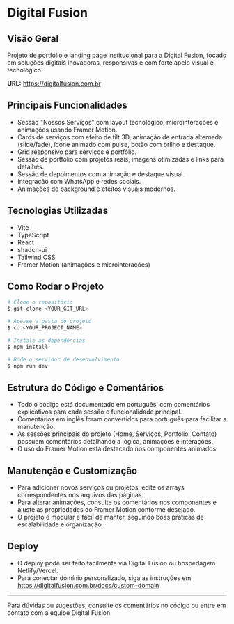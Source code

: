 # Digital Fusion

## Visão Geral

Projeto de portfólio e landing page institucional para a Digital Fusion, focado em soluções digitais inovadoras, responsivas e com forte apelo visual e tecnológico.

**URL:** https://digitalfusion.com.br

## Principais Funcionalidades

- Sessão "Nossos Serviços" com layout tecnológico, microinterações e animações usando Framer Motion.
- Cards de serviços com efeito de tilt 3D, animação de entrada alternada (slide/fade), ícone animado com pulse, botão com brilho e destaque.
- Grid responsivo para serviços e portfólio.
- Sessão de portfólio com projetos reais, imagens otimizadas e links para detalhes.
- Sessão de depoimentos com animação e destaque visual.
- Integração com WhatsApp e redes sociais.
- Animações de background e efeitos visuais modernos.

## Tecnologias Utilizadas

- Vite
- TypeScript
- React
- shadcn-ui
- Tailwind CSS
- Framer Motion (animações e microinterações)

## Como Rodar o Projeto

```sh
# Clone o repositório
$ git clone <YOUR_GIT_URL>

# Acesse a pasta do projeto
$ cd <YOUR_PROJECT_NAME>

# Instale as dependências
$ npm install

# Rode o servidor de desenvolvimento
$ npm run dev
```

## Estrutura do Código e Comentários

- Todo o código está documentado em português, com comentários explicativos para cada sessão e funcionalidade principal.
- Comentários em inglês foram convertidos para português para facilitar a manutenção.
- As sessões principais do projeto (Home, Serviços, Portfólio, Contato) possuem comentários detalhando a lógica, animações e interações.
- O uso do Framer Motion está destacado nos componentes animados.

## Manutenção e Customização

- Para adicionar novos serviços ou projetos, edite os arrays correspondentes nos arquivos das páginas.
- Para alterar animações, consulte os comentários nos componentes e ajuste as propriedades do Framer Motion conforme desejado.
- O projeto é modular e fácil de manter, seguindo boas práticas de escalabilidade e organização.

## Deploy

- O deploy pode ser feito facilmente via Digital Fusion ou hospedagem Netlify/Vercel.
- Para conectar domínio personalizado, siga as instruções em https://digitalfusion.com.br/docs/custom-domain

---

Para dúvidas ou sugestões, consulte os comentários no código ou entre em contato com a equipe Digital Fusion.
